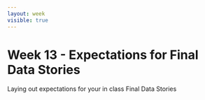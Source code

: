 ```yaml
---
layout: week
visible: true
---
```


# Week 13 - Expectations for Final Data Stories

Laying out expectations for your in class Final Data Stories
